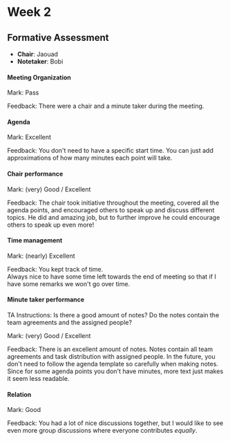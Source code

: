 
# Week 2

## Formative Assessment

- **Chair**:  Jaouad
- **Notetaker**: Bobi


#### Meeting Organization

Mark: Pass

Feedback: There were a chair and a minute taker during the meeting. 


#### Agenda

Mark: Excellent

Feedback: You don't need to have a specific start time. 
You can just add approximations of how many minutes each point will take.

#### Chair performance


Mark:  (very) Good / Excellent

Feedback: The chair took initiative throughout the meeting,
covered all the agenda points, and encouraged others to speak up and discuss different topics. 
He did and amazing job, but to further improve he could encourage others to speak up even more!

#### Time management

Mark: (nearly) Excellent

Feedback: You kept track of time.  
Always nice to have some time left towards the end of meeting so that if I have some remarks we won't go over time. 

#### Minute taker performance

TA Instructions: Is there a good amount of notes? Do the notes contain the team agreements and the assigned people?

Mark: (very) Good / Excellent

Feedback: There is an excellent amount of notes. 
Notes contain all team agreements and task distribution with assigned people. 
In the future, you don't need to follow the agenda template so carefully when making notes. 
Since for some agenda points you don't have minutes, more text just makes it seem less readable. 

#### Relation

Mark: Good

Feedback: You had a lot of nice discussions together, 
but I would like to see even more group discussions where everyone contributes _equally_.
